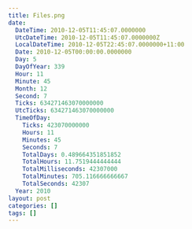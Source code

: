 ```yaml
---
title: Files.png
date:
  DateTime: 2010-12-05T11:45:07.0000000
  UtcDateTime: 2010-12-05T11:45:07.0000000Z
  LocalDateTime: 2010-12-05T22:45:07.0000000+11:00
  Date: 2010-12-05T00:00:00.0000000
  Day: 5
  DayOfYear: 339
  Hour: 11
  Minute: 45
  Month: 12
  Second: 7
  Ticks: 634271463070000000
  UtcTicks: 634271463070000000
  TimeOfDay:
    Ticks: 423070000000
    Hours: 11
    Minutes: 45
    Seconds: 7
    TotalDays: 0.489664351851852
    TotalHours: 11.7519444444444
    TotalMilliseconds: 42307000
    TotalMinutes: 705.116666666667
    TotalSeconds: 42307
  Year: 2010
layout: post
categories: []
tags: []
---
```


